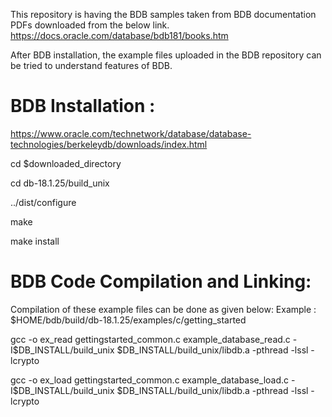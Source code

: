 This repository is having the BDB samples taken from BDB documentation PDFs downloaded from the below link.
https://docs.oracle.com/database/bdb181/books.htm

After BDB installation, the example files uploaded in the BDB repository can be tried to understand features of BDB.

BDB Installation :
==================
https://www.oracle.com/technetwork/database/database-technologies/berkeleydb/downloads/index.html

cd $downloaded_directory

cd db-18.1.25/build_unix

../dist/configure

make

make install


BDB Code Compilation and Linking:
=================================
Compilation of these example files can be done as given below:
Example :
$HOME/bdb/build/db-18.1.25/examples/c/getting_started

gcc -o ex_read gettingstarted_common.c example_database_read.c -I$DB_INSTALL/build_unix $DB_INSTALL/build_unix/libdb.a -pthread -lssl -lcrypto


gcc -o ex_load gettingstarted_common.c example_database_load.c -I$DB_INSTALL/build_unix $DB_INSTALL/build_unix/libdb.a -pthread -lssl -lcrypto







